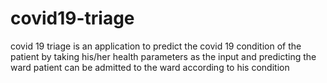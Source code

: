 # covid19-triage

covid 19 triage is an application to predict the covid 19 condition of the patient 
by taking his/her health parameters as the input and predicting the ward patient can be admitted to the ward according to his condition 
